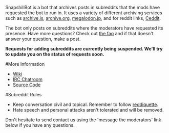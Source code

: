 SnapshillBot is a bot that archives posts in subreddits that the mods have requested the bot to run in. It uses a variety of different archiving services such as [archive.is](https://www.archive.is), [archive.org](https://www.archive.org), [megalodon.jp](http://megalodon.jp), and for reddit links, [Ceddit](http://www.ceddit.com).

The bot only posts on subreddits where the moderators have requested its presence. Have more questions? Check out [the faq](https://www.reddit.com/r/SnapshillBot/wiki/faq) and if that doesn't answer your question, make a post.

**Requests for adding subreddits are currently being suspended. We'll try to update you on the status of requests soon.**

#More Information

* [Wiki](https://www.reddit.com/r/SnapshillBot/wiki/)
* [IRC Chatroom](https://kiwiirc.com/client/irc.snoonet.org/snapshillbot)
* [Source Code](https://github.com/justcool393/SnapshillBot)

#Subreddit Rules

* Keep conversation civil and topical. Remember to follow [reddiquette](https://www.reddit.com/wiki/reddiquette).
* Hate speech and personal attacks aren't tolerated and will be removed.

Don't hesitate to send contact us using the 'message the moderators' link below if you have any questions.
